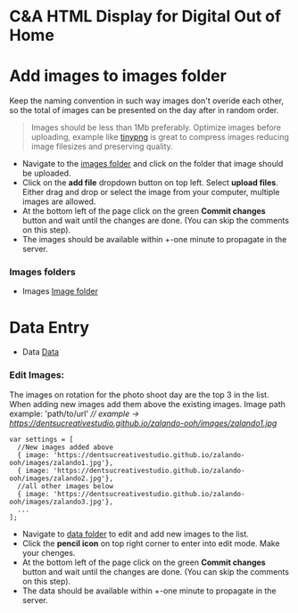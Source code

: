 # C&A HTML Display for Digital Out of Home

# Add images to images folder

Keep the naming convention in such way images don't overide each other, so the total of images can be presented on the day after in random order. 
 >Images should be less than 1Mb preferably. Optimize images before uploading, example like [tinypng](https://tinypng.com/) is great to compress images reducing image filesizes and preserving quality.

* Navigate to the [images folder](https://github.com/dentsucreativestudio/zalando-ooh/tree/main/images) and click on the folder that image should be uploaded.
* Click on the **add file** dropdown button on top left. Select **upload files**. Either drag and drop or select the image from your computer, multiple images are allowed.
* At the bottom left of the page click on the green **Commit changes** button and wait until the changes are done. (You can skip the comments on this step).
* The images should be available within +-one minute to propagate in the server.

### Images folders
* Images [Image folder](https://github.com/dentsucreativestudio/zalando-ooh/tree/main/images)

# Data Entry

* Data [Data](https://github.com/dentsucreativestudio/zalando-ooh/blob/main/data/images.js)



### Edit Images:

The images on rotation for the photo shoot day are the top 3 in the list. When adding new images add them above the existing images.
Image path example: 'path/to/url' *// example -> https://dentsucreativestudio.github.io/zalando-ooh/images/zalando1.jpg* <br>

```
var settings = [
  //New images added above
  { image: 'https://dentsucreativestudio.github.io/zalando-ooh/images/zalando1.jpg'},
  { image: 'https://dentsucreativestudio.github.io/zalando-ooh/images/zalando2.jpg'},
  //all other images below
  { image: 'https://dentsucreativestudio.github.io/zalando-ooh/images/zalando3.jpg'},
  ...
];
 ```

* Navigate to [data folder](https://github.com/dentsucreativestudio/zalando-ooh/blob/main/data/) to edit and add new images to the list. 
* Click the **pencil icon** on top right corner to enter into edit mode. Make your chenges.
* At the bottom left of the page click on the green **Commit changes** button and wait until the changes are done. (You can skip the comments on this step).
* The data should be available within +-one minute to propagate in the server.





